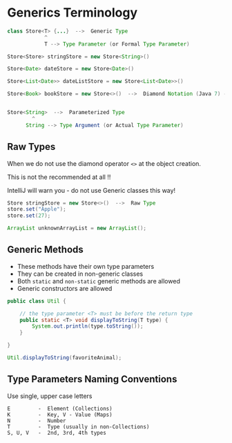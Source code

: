 # Generics Terminology

```java
class Store<T> {...}  -->  Generic Type
            ^
            T --> Type Parameter (or Formal Type Parameter)
```

```java
Store<Store> stringStore = new Store<String>()

Store<Date> dateStore = new Store<Date>()

Store<List<Date>> dateListStore = new Store<List<Date>>()

Store<Book> bookStore = new Store<>()  -->  Diamond Notation (Java 7) - Short hand Type Inference 


Store<String>  -->  Parameterized Type
        ^
      String --> Type Argument (or Actual Type Parameter)
```

## Raw Types

When we do not use the diamond operator `<>` at the object creation.

This is not the recommended at all !!

IntelliJ will warn you - do not use Generic classes this way!

```java
Store stringStore = new Store<>()  -->  Raw Type
store.set("Apple");
store.set(27);

ArrayList unknownArrayList = new ArrayList();
```

## Generic Methods

- These methods have their own type parameters
- They can be created in non-generic classes
- Both `static` and `non-static` generic methods are allowed
- Generic constructors are allowed

```java
public class Util {

    // the type parameter <T> must be before the return type
    public static <T> void displayToString(T type) {
        System.out.println(type.toString());
    }

}
```

```java
Util.displayToString(favoriteAnimal);
```

## Type Parameters Naming Conventions

Use single, upper case letters

```
E         -  Element (Collections)
K         -  Key, V - Value (Maps)
N         -  Number
T         -  Type (usually in non-Collections)
S, U, V   -  2nd, 3rd, 4th types
```